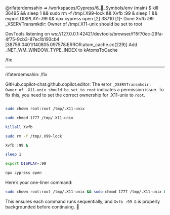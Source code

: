@rifaterdemsahin ➜ /workspaces/Cypress/6_🔣_Symbols/env (main) $ kill 36495 && sleep 1 && sudo rm -f /tmp/.X99-lock && Xvfb :99 & sleep 1 && export DISPLAY=:99 && npx cypress open
[2] 38710
[1]-  Done                    Xvfb :99
_XSERVTransmkdir: Owner of /tmp/.X11-unix should be set to root

DevTools listening on ws://127.0.0.1:42421/devtools/browser/f15f70ec-29fa-4f75-9cb3-87ec1b193cb4
[38756:0401/140805.097578:ERROR:atom_cache.cc(229)] Add _NET_WM_WINDOW_TYPE_INDEX to kAtomsToCache

/fix

---

rifaterdemsahin: /fix 

GitHub.copilot-chat.github.copilot.editor: The error `_XSERVTransmkdir: Owner of .X11-unix should be set to root` indicates a permission issue. To fix this, you need to set the correct ownership for .X11-unix to `root`.



```bash

sudo chown root:root /tmp/.X11-unix

sudo chmod 1777 /tmp/.X11-unix

killall Xvfb

sudo rm -f /tmp/.X99-lock

Xvfb :99 &

sleep 1

export DISPLAY=:99

npx cypress open

```


Here’s your one-liner command:  

```bash
sudo chown root:root /tmp/.X11-unix && sudo chmod 1777 /tmp/.X11-unix && killall Xvfb && sudo rm -f /tmp/.X99-lock && Xvfb :99 & sleep 1 && export DISPLAY=:99 && npx cypress open
```

This ensures each command runs sequentially, and `Xvfb :99 &` is properly backgrounded before continuing. 🚀